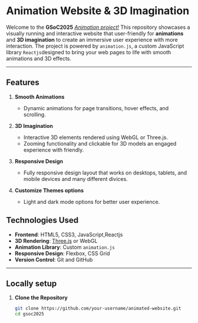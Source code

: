 # **Animation Website & 3D Imagination**

Welcome to the **GSoC2025** <u>*Animation project!*</u> This repository showcases a visually running and interactive website that user-friendly for **animations** and **3D imagination** to create an immersive user experience with more interaction. The project is powered by `animation.js`, a custom JavaScript library `Reactjs`designed to bring your web pages to life with smooth animations and 3D effects.

---

## **Features**

1. **Smooth Animations**  
   - Dynamic animations for page transitions, hover effects, and scrolling.

2. **3D Imagination**  
   - Interactive 3D elements rendered using WebGL or Three.js.
   - Zooming functionality and clickable for 3D models an engaged experience with friendly.

3. **Responsive Design**  
   - Fully responsive design layout that works on desktops, tablets, and mobile devices and many different divices.

4. **Customize Themes options**  
   - Light and dark mode options for better user experience.

 

## **Technologies Used**

- **Frontend**: HTML5, CSS3, JavaScript,Reactjs
- **3D Rendering**: [Three.js](https://threejs.org/) or WebGL
- **Animation Library**: Custom `animation.js`
- **Responsive Design**: Flexbox, CSS Grid
- **Version Control**: Git and GitHub

---

## **Locally setup**

1. **Clone the Repository**  
   ```bash
   git clone https://github.com/your-username/animated-website.git
   cd gsoc2025